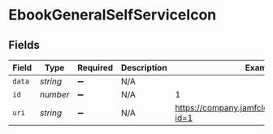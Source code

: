 # EbookGeneralSelfServiceIcon


## Fields

| Field                                           | Type                                            | Required                                        | Description                                     | Example                                         |
| ----------------------------------------------- | ----------------------------------------------- | ----------------------------------------------- | ----------------------------------------------- | ----------------------------------------------- |
| `data`                                          | *string*                                        | :heavy_minus_sign:                              | N/A                                             |                                                 |
| `id`                                            | *number*                                        | :heavy_minus_sign:                              | N/A                                             | 1                                               |
| `uri`                                           | *string*                                        | :heavy_minus_sign:                              | N/A                                             | https://company.jamfcloud.com/iconservlet/?id=1 |